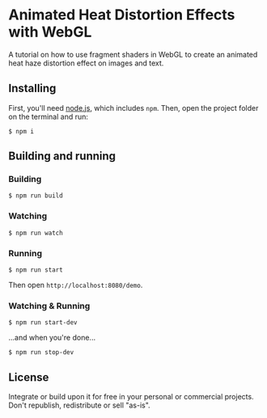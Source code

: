 # Animated Heat Distortion Effects with WebGL

A tutorial on how to use fragment shaders in WebGL to create an animated heat haze distortion effect on images and text.

## Installing

First, you'll need [node.js](https://nodejs.org/), which includes `npm`. Then, open the project folder on the terminal and run:

`$ npm i`

## Building and running

### Building

`$ npm run build`

### Watching

`$ npm run watch`

### Running

`$ npm run start`

Then open `http://localhost:8080/demo`.

### Watching & Running

`$ npm run start-dev`

...and when you're done...

`$ npm run stop-dev`

## License

Integrate or build upon it for free in your personal or commercial projects. Don't republish, redistribute or sell "as-is". 





